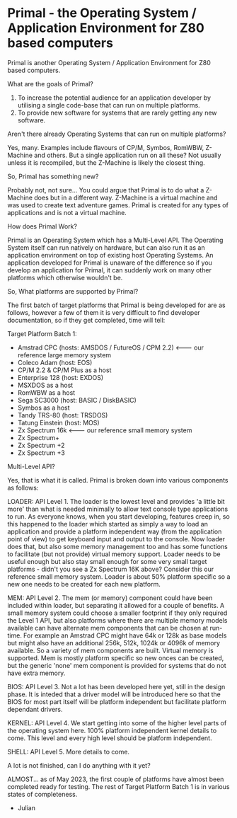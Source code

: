 # Primal - the Operating System / Application Environment for Z80 based computers

Primal is another Operating System / Application Environment for Z80 based computers.  

What are the goals of Primal?

1. To increase the potential audience for an application developer by utilising a single code-base that can run on multiple platforms.
2. To provide new software for systems that are rarely getting any new software.


Aren't there already Operating Systems that can run on multiple platforms?

Yes, many.  Examples include flavours of CP/M, Symbos, RomWBW, Z-Machine and others. But a single application run on all these?  Not usually unless it is recompiled, but the Z-Machine is likely the closest thing.


So, Primal has something new?

Probably not, not sure... You could argue that Primal is to do what a Z-Machine does but in a different way.  Z-Machine is a virtual machine and was used to create text adventure games.  Primal is created for any types of applications and is not a virtual machine.


How does Primal Work?

Primal is an Operating System which has a Multi-Level API.  The Operating System itself can run natively on hardware, but can also run it as an application environment on top of existing host Operating Systems.  An application developed for Primal is unaware of the difference so if you develop an application for Primal, it can suddenly work on many other platforms which otherwise wouldn't be.  


So, What platforms are supported by Primal?

The first batch of target platforms that Primal is being developed for are as follows, however a few of them it is very difficult to find developer documentation, so if they get completed, time will tell:

Target Platform Batch 1:

- Amstrad CPC (hosts: AMSDOS / FutureOS / CPM 2.2) <--- our reference large memory system
- Coleco Adam (host: EOS)
- CP/M 2.2 & CP/M Plus as a host
- Enterprise 128 (host: EXDOS)
- MSXDOS as a host
- RomWBW as a host
- Sega SC3000 (host: BASIC / DiskBASIC)
- Symbos as a host
- Tandy TRS-80 (host: TRSDOS)
- Tatung Einstein (host: MOS)
- Zx Spectrum 16k <--- our reference small memory system
- Zx Spectrum+
- Zx Spectrum +2
- Zx Spectrum +3


Multi-Level API?

Yes, that is what it is called.  Primal is broken down into various components as follows:

LOADER:  API Level 1. The loader is the lowest level and provides 'a little bit more' than what is needed minimally to allow text console type applications to run.  As everyone knows, when you start developing, features creep in, so this happened to the loader which started as simply a way to load an application and provide a platform independent way (from the application point of view) to get keyboard input and output to the console.  Now loader does that, but also some memory management too and has some functions to facilitate (but not provide) virtual memory support.  Loader needs to be useful enough but also stay small enough for some very small target platforms - didn't you see a Zx Spectrum 16K above?  Consider this our reference small memory system.  Loader is about 50% platform specific so a new one needs to be created for each new platform.

MEM:  API Level 2. The mem (or memory) component could have been included within loader, but separating it allowed for a couple of benefits.  A small memory system could choose a smaller footprint if they only required the Level 1 API, but also platforms where there are multiple memory models available can have alternate mem components that can be chosen at run-time.  For example an Amstrad CPC might have 64k or 128k as base models but might also have an additional 256k, 512k, 1024k or 4096k of memory available.  So a variety of mem components are built.  Virtual memory is supported.  Mem is mostly platform specific so new onces can be created, but the generic 'none' mem component is provided for systems that do not have extra memory.

BIOS:  API Level 3.  Not a lot has been developed here yet, still in the design phase.  It is inteded that a driver model will be introduced here so that the BIOS for most part itself will be platform independent but facilitate platform dependant drivers.

KERNEL:  API Level 4.  We start getting into some of the higher level parts of the operating system here.  100% platform independent kernel details to come.  This level and every high level should be platform independent.

SHELL:  API Level 5.  More details to come.


A lot is not finished, can I do anything with it yet?

ALMOST... as of May 2023, the first couple of platforms have almost been completed ready for testing.  The rest of Target Platform Batch 1 is in various states of completeness.

- Julian
